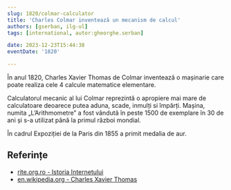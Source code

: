 ```yaml
---
slug: 1820/colmar-calculator
title: 'Charles Colmar inventează un mecanism de calcul'
authors: [gserban, ilg-ul]
tags: [international, autor:gheorghe.serban]

date: 2023-12-23T15:44:38
eventDate: '1820'

---
```


În anul 1820, Charles Xavier Thomas de Colmar inventează o
mașinarie care poate realiza cele 4 calcule matematice elementare.

<!-- truncate -->

Calculatorul mecanic al lui Colmar reprezintă o apropiere mai mare de
calculatoare deoarece putea aduna, scade, inmulți si împărți. Mașina,
numita „L’Arithmometre” a fost vândută în peste 1500 de exemplare
în 30 de ani și s-a utilizat până la primul război mondial.

În cadrul Expoziției de la Paris din 1855 a primit medalia de aur.

## Referințe

- [rite.org.ro - Istoria Internetului](https://rite.org.ro/istoria-internetului/)
- [en.wikipedia.org - Charles Xavier Thomas](https://en.wikipedia.org/wiki/Charles_Xavier_Thomas)
